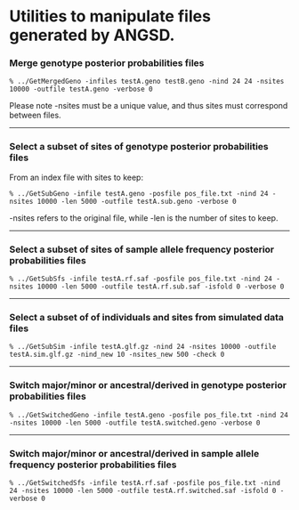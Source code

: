 # Utilities to manipulate files generated by ANGSD.

### Merge genotype posterior probabilities files

    % ../GetMergedGeno -infiles testA.geno testB.geno -nind 24 24 -nsites 10000 -outfile testA.geno -verbose 0

Please note -nsites must be a unique value, and thus sites must correspond between files.

---

### Select a subset of sites of genotype posterior probabilities files

From an index file with sites to keep:

    % ../GetSubGeno -infile testA.geno -posfile pos_file.txt -nind 24 -nsites 10000 -len 5000 -outfile testA.sub.geno -verbose 0

-nsites refers to the original file, while -len is the number of sites to keep.

---

### Select a subset of sites of sample allele frequency posterior probabilities files

    % ../GetSubSfs -infile testA.rf.saf -posfile pos_file.txt -nind 24 -nsites 10000 -len 5000 -outfile testA.rf.sub.saf -isfold 0 -verbose 0

---

### Select a subset of of individuals and sites from simulated data files

    % ../GetSubSim -infile testA.glf.gz -nind 24 -nsites 10000 -outfile testA.sim.glf.gz -nind_new 10 -nsites_new 500 -check 0

---

### Switch major/minor or ancestral/derived in genotype posterior probabilities files

    % ../GetSwitchedGeno -infile testA.geno -posfile pos_file.txt -nind 24 -nsites 10000 -len 5000 -outfile testA.switched.geno -verbose 0

---

### Switch major/minor or ancestral/derived in sample allele frequency posterior probabilities files

    % ../GetSwitchedSfs -infile testA.rf.saf -posfile pos_file.txt -nind 24 -nsites 10000 -len 5000 -outfile testA.rf.switched.saf -isfold 0 -verbose 0
